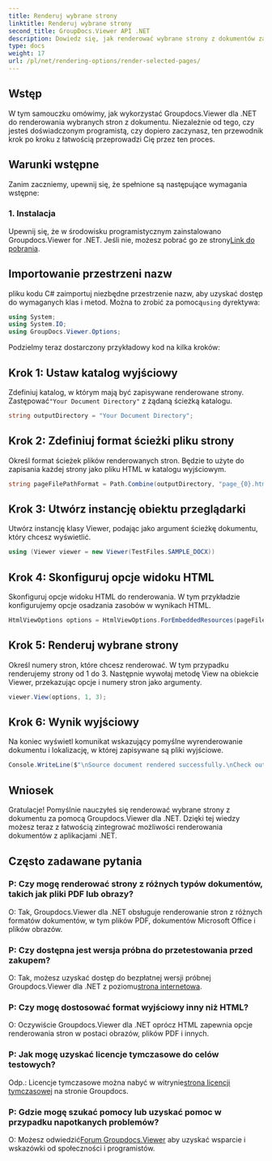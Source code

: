```yaml
---
title: Renderuj wybrane strony
linktitle: Renderuj wybrane strony
second_title: GroupDocs.Viewer API .NET
description: Dowiedz się, jak renderować wybrane strony z dokumentów za pomocą Groupdocs.Viewer dla .NET. Samouczek krok po kroku z dołączonymi przykładami kodu.
type: docs
weight: 17
url: /pl/net/rendering-options/render-selected-pages/
---
```

## Wstęp

W tym samouczku omówimy, jak wykorzystać Groupdocs.Viewer dla .NET do renderowania wybranych stron z dokumentu. Niezależnie od tego, czy jesteś doświadczonym programistą, czy dopiero zaczynasz, ten przewodnik krok po kroku z łatwością przeprowadzi Cię przez ten proces.

## Warunki wstępne

Zanim zaczniemy, upewnij się, że spełnione są następujące wymagania wstępne:

### 1. Instalacja

 Upewnij się, że w środowisku programistycznym zainstalowano Groupdocs.Viewer for .NET. Jeśli nie, możesz pobrać go ze strony[Link do pobrania](https://releases.groupdocs.com/viewer/net/).

## Importowanie przestrzeni nazw

 pliku kodu C# zaimportuj niezbędne przestrzenie nazw, aby uzyskać dostęp do wymaganych klas i metod. Można to zrobić za pomocą`using` dyrektywa:

```csharp
using System;
using System.IO;
using GroupDocs.Viewer.Options;
```

Podzielmy teraz dostarczony przykładowy kod na kilka kroków:

## Krok 1: Ustaw katalog wyjściowy

 Zdefiniuj katalog, w którym mają być zapisywane renderowane strony. Zastępować`"Your Document Directory"` z żądaną ścieżką katalogu.

```csharp
string outputDirectory = "Your Document Directory";
```

## Krok 2: Zdefiniuj format ścieżki pliku strony

Określ format ścieżek plików renderowanych stron. Będzie to użyte do zapisania każdej strony jako pliku HTML w katalogu wyjściowym.

```csharp
string pageFilePathFormat = Path.Combine(outputDirectory, "page_{0}.html");
```

## Krok 3: Utwórz instancję obiektu przeglądarki

Utwórz instancję klasy Viewer, podając jako argument ścieżkę dokumentu, który chcesz wyświetlić.

```csharp
using (Viewer viewer = new Viewer(TestFiles.SAMPLE_DOCX))
```

## Krok 4: Skonfiguruj opcje widoku HTML

Skonfiguruj opcje widoku HTML do renderowania. W tym przykładzie konfigurujemy opcje osadzania zasobów w wynikach HTML.

```csharp
HtmlViewOptions options = HtmlViewOptions.ForEmbeddedResources(pageFilePathFormat);
```

## Krok 5: Renderuj wybrane strony

Określ numery stron, które chcesz renderować. W tym przypadku renderujemy strony od 1 do 3. Następnie wywołaj metodę View na obiekcie Viewer, przekazując opcje i numery stron jako argumenty.

```csharp
viewer.View(options, 1, 3);
```

## Krok 6: Wynik wyjściowy

Na koniec wyświetl komunikat wskazujący pomyślne wyrenderowanie dokumentu i lokalizację, w której zapisywane są pliki wyjściowe.

```csharp
Console.WriteLine($"\nSource document rendered successfully.\nCheck output in {outputDirectory}.");
```

## Wniosek

Gratulacje! Pomyślnie nauczyłeś się renderować wybrane strony z dokumentu za pomocą Groupdocs.Viewer dla .NET. Dzięki tej wiedzy możesz teraz z łatwością zintegrować możliwości renderowania dokumentów z aplikacjami .NET.

## Często zadawane pytania

### P: Czy mogę renderować strony z różnych typów dokumentów, takich jak pliki PDF lub obrazy?

O: Tak, Groupdocs.Viewer dla .NET obsługuje renderowanie stron z różnych formatów dokumentów, w tym plików PDF, dokumentów Microsoft Office i plików obrazów.

### P: Czy dostępna jest wersja próbna do przetestowania przed zakupem?

 O: Tak, możesz uzyskać dostęp do bezpłatnej wersji próbnej Groupdocs.Viewer dla .NET z poziomu[strona internetowa](https://releases.groupdocs.com/).

### P: Czy mogę dostosować format wyjściowy inny niż HTML?

O: Oczywiście Groupdocs.Viewer dla .NET oprócz HTML zapewnia opcje renderowania stron w postaci obrazów, plików PDF i innych.

### P: Jak mogę uzyskać licencje tymczasowe do celów testowych?

Odp.: Licencje tymczasowe można nabyć w witrynie[strona licencji tymczasowej](https://purchase.groupdocs.com/temporary-license/) na stronie Groupdocs.

### P: Gdzie mogę szukać pomocy lub uzyskać pomoc w przypadku napotkanych problemów?

 O: Możesz odwiedzić[Forum Groupdocs.Viewer](https://forum.groupdocs.com/c/viewer/9) aby uzyskać wsparcie i wskazówki od społeczności i programistów.